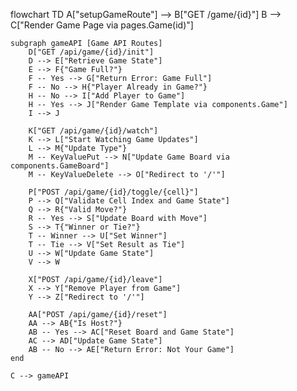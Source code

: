 flowchart TD
A["setupGameRoute"] --> B["GET /game/{id}"]
B --> C["Render Game Page via pages.Game(id)"]

    subgraph gameAPI [Game API Routes]
        D["GET /api/game/{id}/init"]
        D --> E["Retrieve Game State"]
        E --> F{"Game Full?"}
        F -- Yes --> G["Return Error: Game Full"]
        F -- No --> H{"Player Already in Game?"}
        H -- No --> I["Add Player to Game"]
        H -- Yes --> J["Render Game Template via components.Game"]
        I --> J

        K["GET /api/game/{id}/watch"]
        K --> L["Start Watching Game Updates"]
        L --> M{"Update Type"}
        M -- KeyValuePut --> N["Update Game Board via components.GameBoard"]
        M -- KeyValueDelete --> O["Redirect to '/'"]

        P["POST /api/game/{id}/toggle/{cell}"]
        P --> Q["Validate Cell Index and Game State"]
        Q --> R{"Valid Move?"}
        R -- Yes --> S["Update Board with Move"]
        S --> T{"Winner or Tie?"}
        T -- Winner --> U["Set Winner"]
        T -- Tie --> V["Set Result as Tie"]
        U --> W["Update Game State"]
        V --> W

        X["POST /api/game/{id}/leave"]
        X --> Y["Remove Player from Game"]
        Y --> Z["Redirect to '/'"]

        AA["POST /api/game/{id}/reset"]
        AA --> AB{"Is Host?"}
        AB -- Yes --> AC["Reset Board and Game State"]
        AC --> AD["Update Game State"]
        AB -- No --> AE["Return Error: Not Your Game"]
    end

    C --> gameAPI
